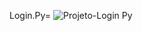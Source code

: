 Login.Py= 
![Projeto-Login Py](https://github.com/joaoHenrique-code/Login.Py/assets/172631243/89fd6188-5ea8-4724-b04a-b324dda36360)
